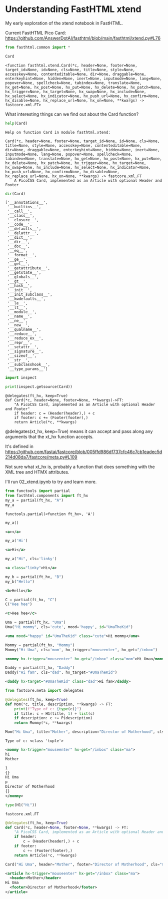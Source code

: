 # Understanding FastHTML xtend

My early exploration of the xtend notebook in FastHTML.

Current FastHTML Pico Card: https://github.com/AnswerDotAI/fasthtml/blob/main/fasthtml/xtend.py#L76


```python
from fasthtml.common import *
```


```python
Card
```




    <function fasthtml.xtend.Card(*c, header=None, footer=None, target_id=None, id=None, cls=None, title=None, style=None, accesskey=None, contenteditable=None, dir=None, draggable=None, enterkeyhint=None, hidden=None, inert=None, inputmode=None, lang=None, popover=None, spellcheck=None, tabindex=None, translate=None, hx_get=None, hx_post=None, hx_put=None, hx_delete=None, hx_patch=None, hx_trigger=None, hx_target=None, hx_swap=None, hx_include=None, hx_select=None, hx_indicator=None, hx_push_url=None, hx_confirm=None, hx_disable=None, hx_replace_url=None, hx_on=None, **kwargs) -> fastcore.xml.FT>



What interesting things can we find out about the Card function?


```python
help(Card)
```

    Help on function Card in module fasthtml.xtend:
    
    Card(*c, header=None, footer=None, target_id=None, id=None, cls=None, title=None, style=None, accesskey=None, contenteditable=None, dir=None, draggable=None, enterkeyhint=None, hidden=None, inert=None, inputmode=None, lang=None, popover=None, spellcheck=None, tabindex=None, translate=None, hx_get=None, hx_post=None, hx_put=None, hx_delete=None, hx_patch=None, hx_trigger=None, hx_target=None, hx_swap=None, hx_include=None, hx_select=None, hx_indicator=None, hx_push_url=None, hx_confirm=None, hx_disable=None, hx_replace_url=None, hx_on=None, **kwargs) -> fastcore.xml.FT
        A PicoCSS Card, implemented as an Article with optional Header and Footer
    



```python
dir(Card)
```




    ['__annotations__',
     '__builtins__',
     '__call__',
     '__class__',
     '__closure__',
     '__code__',
     '__defaults__',
     '__delattr__',
     '__dict__',
     '__dir__',
     '__doc__',
     '__eq__',
     '__format__',
     '__ge__',
     '__get__',
     '__getattribute__',
     '__getstate__',
     '__globals__',
     '__gt__',
     '__hash__',
     '__init__',
     '__init_subclass__',
     '__kwdefaults__',
     '__le__',
     '__lt__',
     '__module__',
     '__name__',
     '__ne__',
     '__new__',
     '__qualname__',
     '__reduce__',
     '__reduce_ex__',
     '__repr__',
     '__setattr__',
     '__signature__',
     '__sizeof__',
     '__str__',
     '__subclasshook__',
     '__type_params__']




```python
import inspect

print(inspect.getsource(Card))
```

    @delegates(ft_hx, keep=True)
    def Card(*c, header=None, footer=None, **kwargs)->FT:
        "A PicoCSS Card, implemented as an Article with optional Header and Footer"
        if header: c = (Header(header),) + c
        if footer: c += (Footer(footer),)
        return Article(*c, **kwargs)
    


@delegates(xt_hx, keep=True) means it can accept and pass along any arguments that the xt_hx function accepts.

It's defined in https://github.com/fastai/fastcore/blob/005ffd986df737cfc46c7cb1eadec5d214d08da7/fastcore/meta.py#L109

Not sure what xt_hx is, probably a function that does something with the XML tree and HTMX attributes.

I'll run 02_xtend.ipynb to try and learn more.


```python
from functools import partial
from fasthtml.components import ft_hx
my_a = partial(ft_hx, "A")
my_a
```




    functools.partial(<function ft_hx>, 'A')




```python
my_a()
```




```xml
<a></a>

```




```python
my_a('Hi')
```




```xml
<a>Hi</a>

```




```python
my_a("Hi", cls='linky')
```




```xml
<a class="linky">Hi</a>

```




```python
my_b = partial(ft_hx, "B")
my_b("Hello")
```




```xml
<b>Hello</b>

```




```python
C = partial(ft_hx, "C")
C("Hee hee")
```




```xml
<c>Hee hee</c>

```




```python
Uma = partial(ft_hx, "Uma")
Uma("Hi mommy", cls='cute', mood='happy', id="UmaTheKid")
```




```xml
<uma mood="happy" id="UmaTheKid" class="cute">Hi mommy</uma>

```




```python
Mommy = partial(ft_hx, "Mommy")
Mommy("Hi Uma", cls='mom', hx_trigger="mouseenter", hx_get="/inbox")
```




```xml
<mommy hx-trigger="mouseenter" hx-get="/inbox" class="mom">Hi Uma</mommy>

```




```python
Daddy = partial(ft_hx, "Daddy")
Daddy("Hi fam", cls="dad", hx_target="#UmaTheKid")
```




```xml
<daddy hx-target="#UmaTheKid" class="dad">Hi fam</daddy>

```




```python
from fastcore.meta import delegates
```


```python
@delegates(ft_hx, keep=True)
def Mom(*c, title, description, **kwargs) -> FT:
    print(f"Type of c: {type(c)}")
    if title: c = H1(title, 1) + list(c)
    if description: c += P(description)
    return Mommy(*c, **kwargs)
```


```python
Mom("Hi Uma", title="Mother", description="Director of Motherhood", cls="ma", hx_trigger="mouseenter", hx_get="/inbox")
```

    Type of c: <class 'tuple'>





```xml
<mommy hx-trigger="mouseenter" hx-get="/inbox" class="ma">
h1
Mother

1
{}
Hi Uma
p
Director of Motherhood
{}
</mommy>

```




```python
type(H1("Hi"))
```




    fastcore.xml.FT




```python
@delegates(ft_hx, keep=True)
def Card(*c, header=None, footer=None, **kwargs) -> FT:
    "A PicoCSS Card, implemented as an Article with optional Header and Footer"
    if header:
        c = (Header(header),) + c
    if footer:
        c += (Footer(footer),)
    return Article(*c, **kwargs)
```


```python
Card("Hi Uma", header="Mother", footer="Director of Motherhood", cls="ma", hx_trigger="mouseenter", hx_get="/inbox")
```




```xml
<article hx-trigger="mouseenter" hx-get="/inbox" class="ma">
  <header>Mother</header>
Hi Uma
  <footer>Director of Motherhood</footer>
</article>

```



